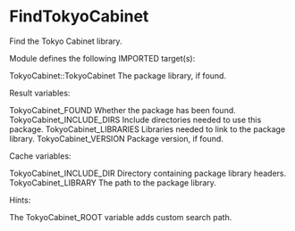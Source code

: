 # FindTokyoCabinet

Find the Tokyo Cabinet library.

Module defines the following IMPORTED target(s):

  TokyoCabinet::TokyoCabinet
    The package library, if found.

Result variables:

  TokyoCabinet_FOUND
    Whether the package has been found.
  TokyoCabinet_INCLUDE_DIRS
    Include directories needed to use this package.
  TokyoCabinet_LIBRARIES
    Libraries needed to link to the package library.
  TokyoCabinet_VERSION
    Package version, if found.

Cache variables:

  TokyoCabinet_INCLUDE_DIR
    Directory containing package library headers.
  TokyoCabinet_LIBRARY
    The path to the package library.

Hints:

  The TokyoCabinet_ROOT variable adds custom search path.
